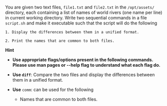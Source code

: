 You are given two text files, `file1.txt` and `file2.txt` in the `/opt/assets/` directory, each containing a list of names of world rivers (one name per line) in current working directory. Write two sequential commands in a file `script.sh` and make it executable such that the script will do the following

	1. Display the differences between them in a unified format.

	2. Print the names that are common to both files.

**Hint**

- **Use appropriate flags/options present in the following commands. Please use man pages or --help flag to understand what each flag do.**

- **Use `diff`**: Compare the two files and display the differences between them in a unified format.

- **Use**  `comm`: can be used for the following
    - Names that are common to both files.

